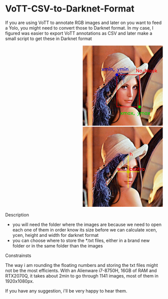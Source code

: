 # VoTT-CSV-to-Darknet-Format
If you are using VoTT to annotate RGB images and later on you want to feed a Yolo, you might need to convert those to Darknet format. 
In my case, I figured was easier to export VoTT annotations as CSV and later make a small script to get these in Darknet format

<p align="right">
<img src="https://github.com/chacoff/VoTT-CSV-to-Darknet-Format/blob/main/lena_annotated.png" width="256">
<img src="https://github.com/chacoff/VoTT-CSV-to-Darknet-Format/blob/main/lena_annotated2.png" width="256">
</p>

 
Description
- you will need the folder where the images are because we need to open each one of them in order know its size before we can calculate xcen, ycen, height and width for darknet format
- you can choose where to store the *.txt files, either in a brand new folder or in the same folder than the images


Constrainsts

The way i am rounding the floating numbers and storing the txt files might not be the most efficients. With an Alienware i7-8750H, 16GB of RAM and RTX2070Q, it takes about 2min to go through 1141 images, most of them in 1920x1080px. 



If you have any suggestion, i'll be very happy to hear them.
